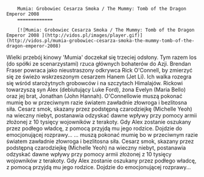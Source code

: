 
        Mumia: Grobowiec Cesarza Smoka / The Mummy: Tomb of the Dragon Emperor 2008 
        =============
        
        [![Mumia: Grobowiec Cesarza Smoka / The Mummy: Tomb of the Dragon Emperor 2008 ](http://vidos.pl/images/player.gif)](http://vidos.pl/mumia-grobowiec-cesarza-smoka-the-mummy-tomb-of-the-dragon-emperor-2008)
        
        
 Wielki przebój kinowy 'Mumia' doczekał się trzeciej odsłony. Tym razem los (do spółki ze scenarzystami) rzuca głównych bohaterów do Azji. Brendan Fraser powraca jako nieustraszony odkrywca Rick O'Connell, by zmierzyć się ze świeżo wskrzeszonym cesarzem Hanem (Jet Li). Ich walka rozegra się wśród starożytnych grobowców i na szczytach Himalajów. Rickowi towarzyszą syn Alex (debiutujący Luke Ford), żona Evelyn (Maria Bello) oraz jej brat, Jonathan (John Hannah). O'Connellowie muszą pokonać mumię bo w przeciwnym razie światem zawładnie złowroga i bezlitosna siła. Cesarz smok, skazany przez podstępną czarodziejkę (Michelle Yeoh) na wieczny niebyt, postanawia odzyskać dawne wpływy przy pomocy armii złożonej z 10 tysięcy wojowników z terakoty. Gdy Alex zostanie oszukany przez podłego władcę, z pomocą przyjdą mu jego rodzice. Dojdzie do emocjonującej rozprawy...  ... muszą pokonać mumię bo w przeciwnym razie światem zawładnie złowroga i bezlitosna siła. Cesarz smok, skazany przez podstępną czarodziejkę (Michelle Yeoh) na wieczny niebyt, postanawia odzyskać dawne wpływy przy pomocy armii złożonej z 10 tysięcy wojowników z terakoty. Gdy Alex zostanie oszukany przez podłego władcę, z pomocą przyjdą mu jego rodzice. Dojdzie do emocjonującej rozprawy...
    